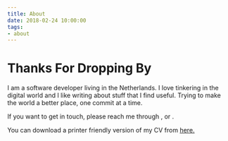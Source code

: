 ```yaml
---
title: About
date: 2018-02-24 10:00:00
tags:
- about
---
```


# Thanks For Dropping By

I am a software developer living in the Netherlands. I love tinkering in the digital world and I like writing about stuff that I find useful. Trying to make the world a better place, one commit at a time.

If you want to get in touch, please reach me through <a class="icon" target="_blank" href="https://tr.linkedin.com/in/ssasoglu"><i class="fab fa-linkedin-in"></i></a>, <a class="icon" target="_blank" href="https://twitter.com/ssasoglu"><i class="fab fa-twitter"></i></a> or <a class="icon" target="_blank" href="https://github.com/nerdomancer"><i class="fab fa-github"></i></a>.

You can download a printer friendly version of my CV from [here.](./Resume_SSasoglu.pdf)
